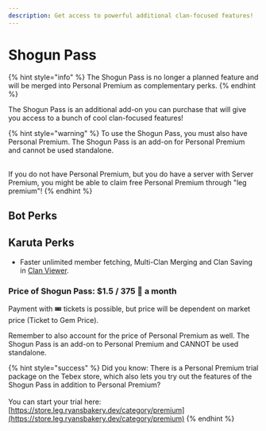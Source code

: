 ```yaml
---
description: Get access to powerful additional clan-focused features!
---
```


# Shogun Pass

{% hint style="info" %}
The Shogun Pass is no longer a planned feature and will be merged into Personal Premium as complementary perks.
{% endhint %}

The Shogun Pass is an additional add-on you can purchase that will give you access to a bunch of cool clan-focused features!

{% hint style="warning" %}
To use the Shogun Pass, you must also have Personal Premium. The Shogun Pass is an add-on for Personal Premium and cannot be used standalone.

\
If you do not have Personal Premium, but you do have a server with Server Premium, you might be able to claim free Personal Premium through "leg premium"!
{% endhint %}

## Bot Perks



## Karuta Perks

* Faster unlimited member fetching, Multi-Clan Merging and Clan Saving in [Clan Viewer](../../karuta-utilities/clan-utilities/clan-viewer.md).

### Price of Shogun Pass: $1.5 / 375 💎 a month <a href="#price-of-server-premium-usd5-1250-a-month" id="price-of-server-premium-usd5-1250-a-month"></a>

Payment with ​🎟 tickets is possible, but price will be dependent on market price (Ticket to Gem Price).

Remember to also account for the price of Personal Premium as well. The Shogun Pass is an add-on to Personal Premium and CANNOT be used standalone.

{% hint style="success" %}
Did you know: There is a Personal Premium trial package on the Tebex store, which also lets you try out the features of the Shogun Pass in addition to Personal Premium?\
\
You can start your trial here: [https://store.leg.ryansbakery.dev/category/premium](https://store.leg.ryansbakery.dev/category/premium)
{% endhint %}
